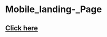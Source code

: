 # Mobile_landing-_Page
## <a href = "https://pradyumn1729.github.io/Mobile_landing-_Page/"> Click here </a>
